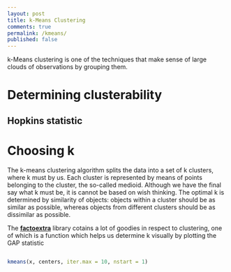 ```yaml
---
layout: post
title: k-Means Clustering
comments: true
permalink: /kmeans/
published: false
---
```


k-Means clustering is one of the techniques that make sense of large clouds of observations by grouping them.

# Determining clusterability

## Hopkins statistic


## 


# Choosing k

The k-means clustering algorithm splits the data into a set of k clusters, where k must by us. Each cluster is represented by means of points belonging to the cluster, the so-called medioid. Although we have the final say what k must be, it is cannot be based on wish thinking. The optimal k is determined by similarity of objects: objects within a cluster should be as similar as possible, whereas objects from different clusters should be as dissimilar as possible.



The **[factoextra](http://www.sthda.com/english/rpkgs/factoextra/#cluster-analysis-and-factoextra)** library cotains a lot of goodies in respect to clustering, one of which is a function which helps us determine k visually by plotting the GAP statistic

```r

```


```r
kmeans(x, centers, iter.max = 10, nstart = 1)
```
